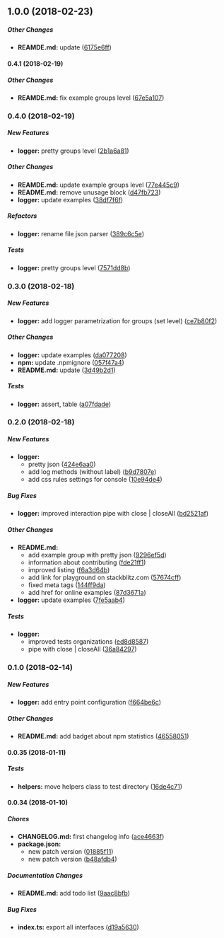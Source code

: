 ## 1.0.0 (2018-02-23)

##### Other Changes

* **REAMDE.md:**  update ([6175e6ff](https://github.com/splincodewd/client-logger/commit/6175e6ffb32934569b40ce02692d8c9c353ada44))

#### 0.4.1 (2018-02-19)

##### Other Changes

* **REAMDE.md:**  fix example groups level ([67e5a107](https://github.com/splincodewd/client-logger/commit/67e5a107af99f9c3911e83121890943d13a5d0e2))

### 0.4.0 (2018-02-19)

##### New Features

* **logger:**  pretty groups level ([2b1a6a81](https://github.com/splincodewd/client-logger/commit/2b1a6a81029e82a555a199e8d87b86bdb36b3e39))

##### Other Changes

* **REAMDE.md:**  update example groups level ([77e445c9](https://github.com/splincodewd/client-logger/commit/77e445c9c8f55c92c0e39781e24d7d63df49e881))
* **README.md:**  remove unusage block ([d47fb723](https://github.com/splincodewd/client-logger/commit/d47fb723217127ef1ab6c6c3d6d92d14e272bb7b))
* **logger:**  update examples ([38df7f6f](https://github.com/splincodewd/client-logger/commit/38df7f6fb72d36495cbff3843e5151069f1aa138))

##### Refactors

* **logger:**  rename file json parser ([389c6c5e](https://github.com/splincodewd/client-logger/commit/389c6c5e24381bbab3eeeaa796be24c5f7cf90a0))

##### Tests

* **logger:**  pretty groups level ([7571dd8b](https://github.com/splincodewd/client-logger/commit/7571dd8b4ba7c8d72df00e391929c77e4f295ca7))

### 0.3.0 (2018-02-18)

##### New Features

* **logger:**  add logger parametrization for groups (set level) ([ce7b80f2](https://github.com/splincodewd/client-logger/commit/ce7b80f25390131302fa7193366743ec9dd172d6))

##### Other Changes

* **logger:**  update examples ([da077208](https://github.com/splincodewd/client-logger/commit/da077208d7ffa3bdde2c54620e542469f82156e6))
* **npm:**  update .npmignore ([057f47a4](https://github.com/splincodewd/client-logger/commit/057f47a4490a03844557a48dc1930c1364cf2f5a))
* **README.md:**  update ([3d49b2d1](https://github.com/splincodewd/client-logger/commit/3d49b2d1953c8c2b6e5844ca2edd0706e534b991))

##### Tests

* **logger:**  assert, table ([a07fdade](https://github.com/splincodewd/client-logger/commit/a07fdade1fe23a3585d34feba712991e870d1808))

### 0.2.0 (2018-02-18)

##### New Features

* **logger:**
  *  pretty json ([424e6aa0](https://github.com/splincodewd/client-logger/commit/424e6aa0dd6918066cc4fb46c3de79b2d9497b28))
  *  add log methods (without label) ([b9d7807e](https://github.com/splincodewd/client-logger/commit/b9d7807ec53537c9587f709fdd79131c883f3003))
  *  add css rules settings for console ([10e94de4](https://github.com/splincodewd/client-logger/commit/10e94de4320c93108942aef8f339cac06301cd1b))

##### Bug Fixes

* **logger:**  improved interaction pipe with close | closeAll ([bd2521af](https://github.com/splincodewd/client-logger/commit/bd2521af544c6f401f81de7f25cd09c7ba25f322))

##### Other Changes

* **README.md:**
  *  add example group with pretty json ([9296ef5d](https://github.com/splincodewd/client-logger/commit/9296ef5d56869b7e9d8968e1920ba8c8b3fab02b))
  *  information about contributing ([fde21ff1](https://github.com/splincodewd/client-logger/commit/fde21ff11ac76a37248d87d73f3faddf69cfc6f7))
  *  improved listing ([f6a3d64b](https://github.com/splincodewd/client-logger/commit/f6a3d64b0ce675f4625ecc21aac85c3d0750713e))
  *  add link for playground on stackblitz.com ([57674cff](https://github.com/splincodewd/client-logger/commit/57674cff4e027825b8c6e80f24d8d47fdf1211e0))
  *  fixed meta tags ([144ff9da](https://github.com/splincodewd/client-logger/commit/144ff9da14c714305de495ff33345f2a36669a53))
  *  add href for online examples ([87d3671a](https://github.com/splincodewd/client-logger/commit/87d3671a975dddc5ff499e82cad58a981848927d))
* **logger:**  update examples ([7fe5aab4](https://github.com/splincodewd/client-logger/commit/7fe5aab4376da4b7edc5b4b76c5c436c309d2f9a))

##### Tests

* **logger:**
  *  improved tests organizations ([ed8d8587](https://github.com/splincodewd/client-logger/commit/ed8d8587cc611ecaab1268a898216cefbfe6b3d1))
  *  pipe with close | closeAll ([36a84297](https://github.com/splincodewd/client-logger/commit/36a8429747428e54a5a5222af204377419388245))

### 0.1.0 (2018-02-14)

##### New Features

* **logger:**  add entry point configuration ([f664be6c](https://github.com/splincodewd/client-logger/commit/f664be6cd6af0e72aed4e1a07ea0ae724c73488b))

##### Other Changes

* **README.md:**  add badget about npm statistics ([46558051](https://github.com/splincodewd/client-logger/commit/46558051a1440831f887a07350fd2694fbc93fa4))

#### 0.0.35 (2018-01-11)

##### Tests

* **helpers:**  move helpers class to test directory ([16de4c71](https://github.com/splincodewd/client-logger/commit/16de4c7129baf49687551737d4665fc8aaa96e13))

#### 0.0.34 (2018-01-10)

##### Chores

* **CHANGELOG.md:**  first changelog info ([ace4663f](https://github.com/splincodewd/client-logger/commit/ace4663f23a48c84267dc5a870bbfefe759a01d2))
* **package.json:**
  *  new patch version ([01885f11](https://github.com/splincodewd/client-logger/commit/01885f110671b59c8674d1e0b10c579e9b5652ff))
  *  new patch version ([b48afdb4](https://github.com/splincodewd/client-logger/commit/b48afdb495a4fe1f07c8c7bd2a3448f6246dd32c))

##### Documentation Changes

* **README.md:**  add todo list ([9aac8bfb](https://github.com/splincodewd/client-logger/commit/9aac8bfbba7d4a5c2cf71890effbf6fdc029c061))

##### Bug Fixes

* **index.ts:**  export all interfaces ([d19a5630](https://github.com/splincodewd/client-logger/commit/d19a56303aa444c33e92d6d636003135297c5968))

